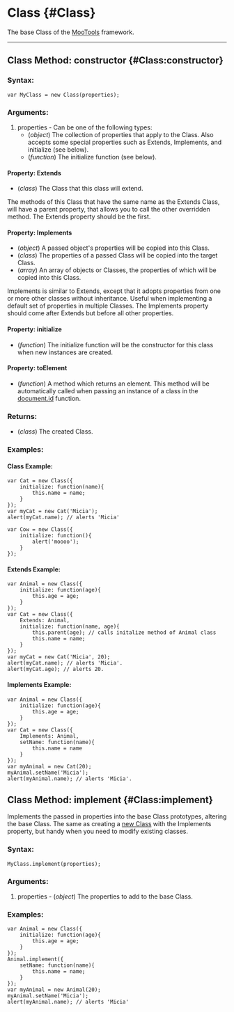 Class {#Class}
======================

The base Class of the [MooTools](http://mootools.net/) framework.


----------------------------------------



Class Method: constructor {#Class:constructor}
----------------------------------------------

### Syntax:

	var MyClass = new Class(properties);

### Arguments:

1. properties - Can be one of the following types:
	* (*object*) The collection of properties that apply to the Class. Also accepts some special properties such as Extends, Implements, and initialize (see below).
	* (*function*) The initialize function (see below).

#### Property: Extends

* (*class*) The Class that this class will extend.

The methods of this Class that have the same name as the Extends Class, will have a parent property, that allows you to call the other overridden method. The Extends property should be the first.

#### Property: Implements

* (*object*) A passed object's properties will be copied into this Class.
* (*class*)  The properties of a passed Class will be copied into the target Class.
* (*array*)  An array of objects or Classes, the properties of which will be copied into this Class.

Implements is similar to Extends, except that it adopts properties from one or more other classes without inheritance.
Useful when implementing a default set of properties in multiple Classes.  The Implements property should come after Extends but before all other properties.

#### Property: initialize

* (*function*) The initialize function will be the constructor for this class when new instances are created.

#### Property: toElement

* (*function*) A method which returns an element. This method will be automatically called when passing an instance of a class in the [document.id][] function.


### Returns:

* (*class*) The created Class.

### Examples:

#### Class Example:

	var Cat = new Class({
		initialize: function(name){
			this.name = name;
		}
	});
	var myCat = new Cat('Micia');
	alert(myCat.name); // alerts 'Micia'

	var Cow = new Class({
		initialize: function(){
			alert('moooo');
		}
	});

#### Extends Example:

	var Animal = new Class({
		initialize: function(age){
			this.age = age;
		}
	});
	var Cat = new Class({
		Extends: Animal,
		initialize: function(name, age){
			this.parent(age); // calls initalize method of Animal class
			this.name = name;
		}
	});
	var myCat = new Cat('Micia', 20);
	alert(myCat.name); // alerts 'Micia'.
	alert(myCat.age); // alerts 20.

#### Implements Example:

	var Animal = new Class({
		initialize: function(age){
			this.age = age;
		}
	});
	var Cat = new Class({
		Implements: Animal,
		setName: function(name){
			this.name = name
		}
	});
	var myAnimal = new Cat(20);
	myAnimal.setName('Micia');
	alert(myAnimal.name); // alerts 'Micia'.




Class Method: implement {#Class:implement}
------------------------------------------

Implements the passed in properties into the base Class prototypes, altering the base Class.
The same as creating a [new Class](#Class:constructor) with the Implements property, but handy when you need to modify existing classes.

### Syntax:

	MyClass.implement(properties);

### Arguments:

1. properties - (*object*) The properties to add to the base Class.

### Examples:

	var Animal = new Class({
		initialize: function(age){
			this.age = age;
		}
	});
	Animal.implement({
		setName: function(name){
			this.name = name;
		}
	});
	var myAnimal = new Animal(20);
	myAnimal.setName('Micia');
	alert(myAnimal.name); // alerts 'Micia'

[document.id]: /core/Element/Element#Window:document-id
